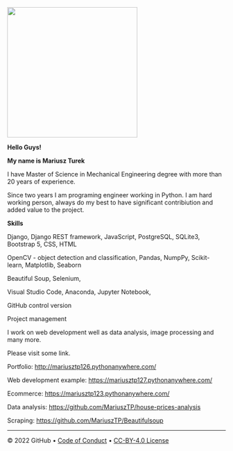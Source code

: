 <img src="https://github.com/MariuszTP/About/assets/100483180/23ed65f9-e25b-4ef8-bd95-6aa100426797)" height="300px" />


**Hello Guys!**

**My name is Mariusz Turek**

I have Master of Science in Mechanical Engineering degree with more than 20 years of experience. 

Since two years I am programing engineer working in Python. I am hard working person, always do my best to have significant contribiution and added value to the project.  

**Skills**

Django, Django REST framework, JavaScript, PostgreSQL, SQLite3, Bootstrap 5, CSS, HTML

OpenCV - object detection and classification, Pandas, NumpPy, Scikit-learn, Matplotlib, Seaborn

Beautiful Soup, Selenium,

Visual Studio Code, Anaconda, Jupyter Notebook,

GitHub control version

Project management

I work on web development well as data analysis, image processing and many more. 

Please visit some link. 

Portfolio:
http://mariusztp126.pythonanywhere.com/

Web development example:
https://mariusztp127.pythonanywhere.com/

Ecommerce:
https://mariusztp123.pythonanywhere.com/

Data analysis:
https://github.com/MariuszTP/house-prices-analysis

Scraping:
https://github.com/MariuszTP/Beautifulsoup



<!--
  <<< Author notes: Footer >>>
  Add a link to get support, GitHub status page, code of conduct, license link.
-->

---


&copy; 2022 GitHub &bull; [Code of Conduct](https://www.contributor-covenant.org/version/2/1/code_of_conduct/code_of_conduct.md) &bull; [CC-BY-4.0 License](https://creativecommons.org/licenses/by/4.0/legalcode)
